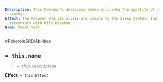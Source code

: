 ```yaml
---
Description: This Pokemon's delicious aroma will wake the appetite of all Pokemon
  nearby.
Effect: The Pokemon and its allies are immune to the Sleep status. Increase random
  encounters with Wild Pokemon.
Name: Sweet Veil
---
```


#PokeroleSRD/Abilities

## `= this.name`

> *`= this.Description`*

**Effect:** `= this.Effect`
